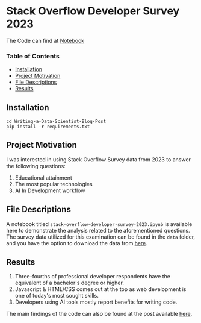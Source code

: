 # Stack Overflow Developer Survey 2023
The Code can find at [Notebook](https://github.com/quangdungluong/data-scientist-udacity/blob/master/Writing-a-Data-Scientist-Blog-Post/stack-overflow-developer-survey-2023.ipynb)

### Table of Contents
  - [Installation ](#installation)
  - [Project Motivation](#motivation)
  - [File Descriptions ](#files)
  - [Results](#results)

## Installation <a name="installation"></a>
```
cd Writing-a-Data-Scientist-Blog-Post
pip install -r requirements.txt
```

## Project Motivation<a name="motivation"></a>

I was interested in using Stack Overflow Survey data from 2023 to answer the following questions:

1. Educational attainment
2. The most popular technologies
3. AI In Development workflow

## File Descriptions <a name="files"></a>

A notebook titled `stack-overflow-developer-survey-2023.ipynb` is available here to demonstrate the analysis related to the aforementioned questions. The survey data utilized for this examination can be found in the `data` folder, and you have the option to download the data from [here](https://insights.stackoverflow.com/survey/).

## Results<a name="results"></a>

1. Three-fourths of professional developer respondents have the equivalent of a bachelor's degree or higher.
2. Javascript & HTML/CSS comes out at the top as web development is one of today's most sought skills.
3. Developers using AI tools mostly report benefits for writing code.

The main findings of the code can also be found at the post available [here](https://dev.to/quangdungluong/some-insight-about-stack-overflow-survey-2023-576l).